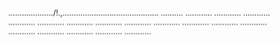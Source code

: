 ..................../!.,........................................... ..........
............
............
............
............
............
............
............
............
............
............
............
............
............
............
............
............
............


